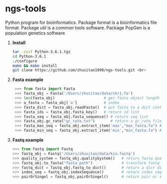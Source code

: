# ngs-tools

Python program for bioinformatics. Package format is a bioinformatics file format. Package util is a common tools software. Package PopGen is a population genetics software

1. **Install** <br>
    ```bash
    tar -zxvf Python-3.6.1.tgz
    cd Python-3.6.1
    ./configure
    make && make install
    git clone https://github.com/zhusitao1990/ngs-tools.git <br>
    ```
2. **Fasta example** <br>
   ```Python
    >>> from fasta import Fasta
    >>> fasta_obj = Fasta('/Users/zhusitao/data/chr1.fa')
    >>> len(fasta_obj)                      # get fasta object length
    >>> a_fasta = fasta_obj['a']            # index
    >>> fasta_dict = fasta_obj.readFasta()  # put fasta to a dict contain id and seq
    >>> fasta_ids = fasta_obj.fasta_key()   # return id list
    >>> fasta_seq = fasta_obj.fasta_sequence() # return seq list
    >>> fasta_obj.gc_rate("gc_rate.txt")       # return a gc_rate file
    >>> fasta_max_seq = fasta_obj.extract_item('max',"max_fasta.fa") # exact a max length fasta
    >>> fasta_min_seq = fasta_obj.extract_item('min',"min_fasta.fa") # exact a min length fasta
    ```

3. **Fastq example** <br>
    ```Python
    >>> from fastq import Fastq
    >>> fastq_obj = Fastq('/Users/zhusitao/data/kio.fastq')
    >>> quality_system = fastq_obj.qualitySystem()   # return fastq quality system
    >>> fastq_obj.to_fasta("fasta_path")             # transform fastq to fasta
    >>> fastq_dict = fastq_obj.fastq_to_dict()       # return a dict dict[key] = fastq_record
    >>> index_seq = fastq_obj.indexSequence()        # return index sequence if exist
    >>> pairOrSingel = fastq_obj.pairOrSingel()      # return pair or singel
    ```

